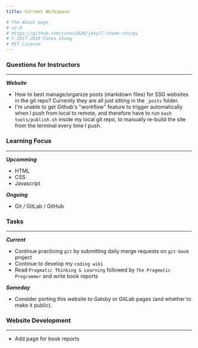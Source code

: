 ```yaml
---
title: Current Workspace

# The About page
# v2.0
# https://github.com/cotes2020/jekyll-theme-chirpy
# © 2017-2019 Cotes Chung
# MIT License
---
```


### Questions for Instructors
---
***Website***
- How to best manage/organize posts (markdown files) for SSG websites in the git repo?  Currently they are all just sitting in the `_posts` folder.
- I'm unable to get Github's "workflow" feature to trigger automatically when I push from local to remote, and therefore have to run `bash tools/publish.sh` inside my local git repo, to manually re-build the site from the terminal every time I push.

### Learning Focus
---
***Upcomming***
- HTML
- CSS
- Javascript

***Ongoing***
- Git / GitLab / GitHub

### Tasks
---
***Current***
- Continue practicing `git` by submitting daily merge requests on `git-book` project
- Continue to develop my `coding wiki`
- Read `Pragmatic Thinking & Learning` followed by `The Pragmatic Programmer` and write book reports

***Someday***
- Consider porting this website to Gatsby or GitLab pages (and whether to make it public).

### Website Development
---
- Add page for book reports